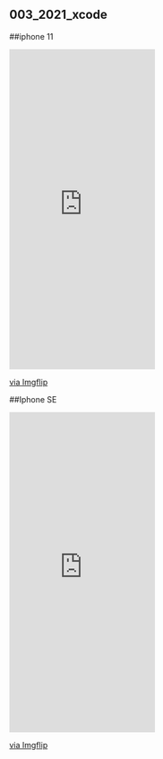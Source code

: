 ## 003_2021_xcode

##iphone 11
<div style="width:260px;max-width:100%;"><div style="height:0;padding-bottom:218.85%;position:relative;"><iframe width="260" height="569" style="position:absolute;top:0;left:0;width:100%;height:100%;" frameBorder="0" src="https://imgflip.com/embed/5o7jgs"></iframe></div><p><a href="https://imgflip.com/gif/5o7jgs">via Imgflip</a></p></div>


##Iphone SE
<div style="width:260px;max-width:100%;"><div style="height:0;padding-bottom:218.85%;position:relative;"><iframe width="260" height="569" style="position:absolute;top:0;left:0;width:100%;height:100%;" frameBorder="0" src="https://imgflip.com/embed/5o7jnx"></iframe></div><p><a href="https://imgflip.com/gif/5o7jnx">via Imgflip</a></p></div>
